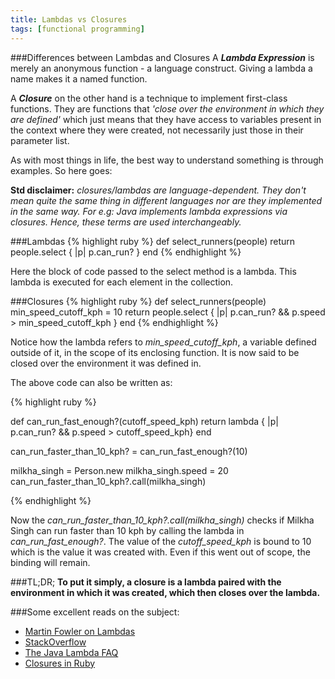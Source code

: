```yaml
---
title: Lambdas vs Closures
tags: [functional programming]
---
```


###Differences between Lambdas and Closures
A ***Lambda Expression*** is merely an anonymous function - a language construct. Giving a lambda a name makes it a named function.

A ***Closure*** on the other hand is a technique to implement first-class functions. They are functions that *'close over the environment in which they are defined'* which just means that they have access to variables present in the context where they were created, not necessarily just those in their parameter list.

As with most things in life, the best way to understand something is through examples. So here goes:

**Std disclaimer:** _closures/lambdas are language-dependent. They don't mean quite the same thing in different languages nor are they implemented in the same way. For e.g: Java implements lambda expressions via closures. Hence, these terms are used interchangeably._

###Lambdas
{% highlight ruby %}
def select_runners(people)
  return people.select { |p| p.can_run? }
end
{% endhighlight %}

Here the block of code passed to the select method is a lambda. This lambda is executed for each element in the collection.

###Closures
{% highlight ruby %}
def select_runners(people)
  min_speed_cutoff_kph = 10
  return people.select { |p| p.can_run? && p.speed > min_speed_cutoff_kph }
end
{% endhighlight %}

Notice how the lambda refers to *min\_speed\_cutoff\_kph*, a variable defined outside of it, in the scope of its enclosing function. It is now said to be closed over the environment it was defined in.

The above code can also be written as:

{% highlight ruby %}

def can_run_fast_enough?(cutoff_speed_kph)
  return lambda { |p| p.can_run? && p.speed > cutoff_speed_kph}
end

can_run_faster_than_10_kph? = can_run_fast_enough?(10)

milkha_singh = Person.new
milkha_singh.speed = 20
can_run_faster_than_10_kph?.call(milkha_singh)

{% endhighlight %}

Now the *can\_run\_faster\_than\_10\_kph?.call(milkha_singh)* checks if Milkha Singh can run faster than 10 kph by calling the lambda in *can\_run\_fast\_enough?*. The value of the *cutoff\_speed\_kph* is bound to 10 which is the value it was created with. Even if this went out of scope, the binding will remain.

###TL;DR;
**To put it simply, a closure is a lambda paired with the environment in which it was created, which then closes over the lambda.**

###Some excellent reads on the subject:
- [Martin Fowler on Lambdas](http://martinfowler.com/bliki/Lambda.html)
- [StackOverflow](http://stackoverflow.com/questions/220658/what-is-the-difference-between-a-closure-and-a-lambda)
- [The Java Lambda FAQ](http://www.lambdafaq.org/)
- [Closures in Ruby](https://innig.net/software/ruby/closures-in-ruby)
